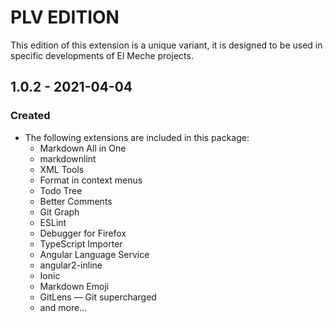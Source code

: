 # PLV EDITION

This edition of this extension is a unique variant, it is designed to be used in specific developments of El Meche projects.

## 1.0.2 - 2021-04-04

### Created

* The following extensions are included in this package:
  * Markdown All in One
  * markdownlint
  * XML Tools
  * Format in context menus
  * Todo Tree
  * Better Comments
  * Git Graph
  * ESLint
  * Debugger for Firefox
  * TypeScript Importer
  * Angular Language Service
  * angular2-inline
  * Ionic
  * Markdown Emoji
  * GitLens — Git supercharged
  * and more...
